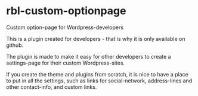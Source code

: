 # rbl-custom-optionpage
Custom option-page for Wordpress-developers

This is a plugin created for developers - that is why it is only available on github.

The plugin is made to make it easy for other developers to create a settings-page for their custom Wordpress-sites.

If you create the theme and plugins from scratch, it is nice to have a place to put in all the settings, such as links for social-network, address-lines and other contact-info, and custom links.
